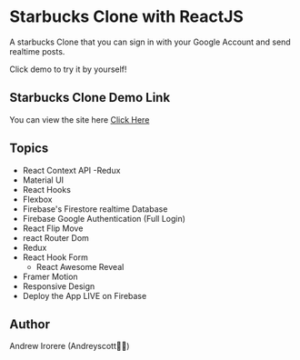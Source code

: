 # Starbucks Clone with ReactJS

A starbucks Clone that you can sign in with your Google Account and send realtime posts.

Click demo to try it by yourself!

## Starbucks Clone Demo Link

You can view the site here
[Click Here](https://starbucks-d0a9b.web.app)

## Topics

- React Context API -Redux
- Material UI
- React Hooks
- Flexbox
- Firebase's Firestore realtime Database
- Firebase Google Authentication (Full Login)
- React Flip Move
- react Router Dom
- Redux
- React Hook Form
  - React Awesome Reveal
- Framer Motion
- Responsive Design
- Deploy the App LIVE on Firebase

## Author

Andrew Irorere (Andreyscott👩‍💻)
